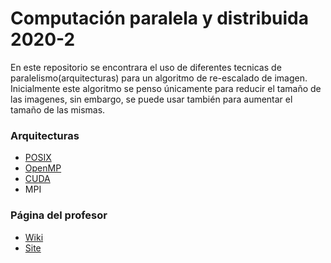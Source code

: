 # Computación paralela y distribuida 2020-2

En este repositorio se encontrara el uso de diferentes tecnicas de paralelismo(arquitecturas) para un algoritmo de re-escalado de imagen. Inicialmente este algoritmo se penso únicamente para reducir el tamaño de las imagenes, sin embargo, se puede usar también para aumentar el tamaño de las mismas.

### Arquitecturas

* [POSIX](https://github.com/mbsuarezg/ComputacionParalela/tree/master/Practica/hilos_POSIX)
* [OpenMP](https://github.com/mbsuarezg/ComputacionParalela/tree/master/Practica/openMP)
* [CUDA](https://github.com/mbsuarezg/ComputacionParalela/tree/master/Practica/CUDA)
* MPI

### Página del profesor

* [Wiki](https://github.com/capedrazab/pc-20202/wiki)
* [Site](https://dis.unal.edu.co/~capedrazab/docencia.html)
